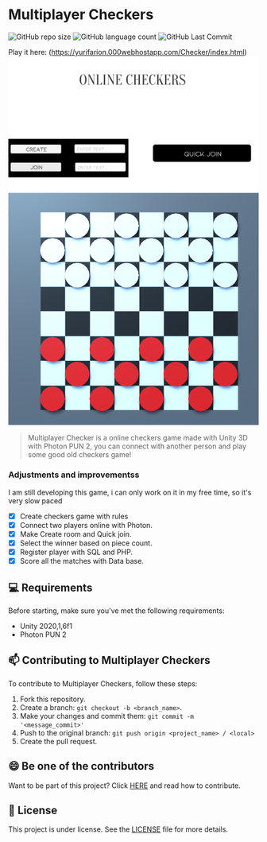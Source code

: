 

# Multiplayer Checkers

<!---Esses são exemplos. Veja https://shields.io para outras pessoas ou para personalizar este conjunto de escudos. Você pode querer incluir dependências, status do projeto e informações de licença aqui--->


![GitHub repo size](https://img.shields.io/github/languages/code-size/yurifarion/Multiplayer-Checkers-Unity3D-Photon?style=for-the-badge)
![GitHub language count](https://img.shields.io/github/languages/count/yurifarion/Multiplayer-Checkers-Unity3D-Photon?style=for-the-badge)
![GitHub Last Commit](https://img.shields.io/github/last-commit/yurifarion/Multiplayer-Checkers-Unity3D-Photon?style=for-the-badge)


Play it here: (https://yurifarion.000webhostapp.com/Checker/index.html)
<img src="sc_1_menuCheckers.png" alt="Menu">
<img src="sc_2_menuCheckers.png" alt="Game">

> Multiplayer Checker is a online checkers game made with Unity 3D with Photon PUN 2, you can connect with another person and play some good old checkers game!
### Adjustments and improvementss

I am still developing this game, i can only work on it in my free time, so it's very slow paced

- [x] Create checkers game with rules
- [x] Connect two players online with Photon.
- [x] Make Create room and Quick join.
- [x] Select the winner based on piece count.
- [x] Register player with SQL and PHP.
- [x] Score all the matches with Data base.

## 💻 Requirements

Before starting, make sure you've met the following requirements:
* Unity 2020,1,6f1
* Photon PUN 2

## 📫 Contributing to Multiplayer Checkers

To contribute to Multiplayer Checkers, follow these steps:

1. Fork this repository.
2. Create a branch: `git checkout -b <branch_name>`.
3. Make your changes and commit them: `git commit -m '<message_commit>'`
4. Push to the original branch: `git push origin <project_name> / <local>`
5. Create the pull request.



## 😄 Be one of the contributors<br>

Want to be part of this project? Click [HERE](CONTRIBUTING.md) and read how to contribute.

## 📝 License

This project is under license. See the [LICENSE](CC-BY-4.0) file for more details.

